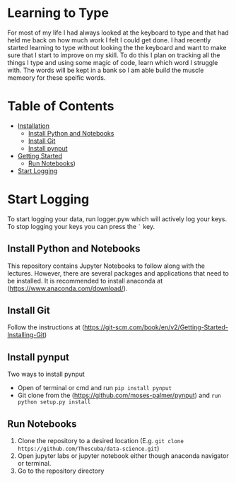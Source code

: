 # Learning to Type
For most of my life I had always looked at the keyboard to type and that had held me back on how much work I felt I could get done. I had recently started learning to type without looking the the keyboard and want to make sure that I start to improve on my skill. To do this I plan on tracking all the things I type and using some magic of code, learn which word I struggle with. The words will be kept in a bank so I am able build the muscle memeory for these speific words.

Table of Contents
=================

  * [Installation](#notebooks-installation)
    * [Install Python and Notebooks](#install-python-and-notebooks)
    * [Install Git](#install-git)
    * [Install pynput](#install-pynput)
  * [Getting Started](#getting-started)
    * [Run Notebooks](#run-notebooks))
  * [Start Logging](#start-logging)

# Start Logging
To start logging your data, run logger.pyw which will actively log your keys. To stop logging your keys you can press the `` ` `` key.

## Install Python and Notebooks
This repository contains Jupyter Notebooks to follow along with the lectures. However, there are several
packages and applications that need to be installed. It is recommended to install anaconda at (https://www.anaconda.com/download/).

## Install Git
Follow the instructions at (https://git-scm.com/book/en/v2/Getting-Started-Installing-Git)

## Install pynput
Two ways to install pynput
 * Open of terminal or cmd and run `pip install pynput`
 * Git clone from the (https://github.com/moses-palmer/pynput) and `run python setup.py install`
 
## Run Notebooks
1. Clone the repository to a desired location (E.g. `git clone https://github.com/Thescuba/data-science.git`)
2. Open jupyter labs or jupyter notebook either though anaconda navigator or terminal. 
3. Go to the repository directory

